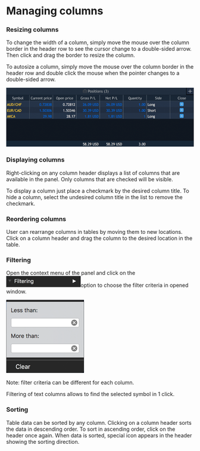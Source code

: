 # Managing columns

### **Resizing columns**

To change the width of a column, simply move the mouse over the column border in the header row to see the cursor change to a double-sided arrow. Then click and drag the border to resize the column.


To autosize a column, simply move the mouse over the column border in the header row and double click the mouse when the pointer changes to a double-sided arrow.

![](../../.gitbook/assets/screen-shot-2018-11-19-at-12.42.34-pm.png)

### **Displaying columns**

Right-clicking on any column header displays a list of columns that are available in the panel. Only columns that are checked will be visible.


To display a column just place a checkmark by the desired column title. To hide a column, select the undesired column title in the list to remove the checkmark.

### **Reordering columns**

User can rearrange columns in tables by moving them to new locations. Click on a column header and drag the column to the desired location in the table.

### Filtering

Open the context menu of the panel and click on the![](../../.gitbook/assets/screen-shot-2018-11-19-at-1.42.40-pm.png)option to choose the filter criteria in opened window.

![](../../.gitbook/assets/screen-shot-2018-11-19-at-1.13.33-pm.png)

Note: filter criteria can be different for each column.

Filtering of text columns allows to find the selected symbol in 1 click.

### Sorting

Table data can be sorted by any column. Clicking on a column header sorts the data in descending order. To sort in ascending order, click on the header once again. When data is sorted, special icon appears in the header showing the sorting direction.

